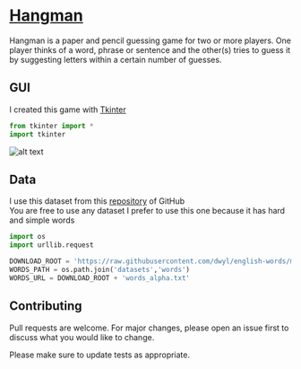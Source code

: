 # [Hangman](https://en.wikipedia.org/wiki/Hangman_(game))

Hangman is a paper and pencil guessing game for two or more players. One player thinks of a word, phrase or sentence and the other(s) tries to guess it by suggesting letters within a certain number of guesses.

## GUI

I created this game with [Tkinter](https://docs.python.org/3/library/tkinter.html)   

```python
from tkinter import *
import tkinter
```

![alt text](https://github.com/hoco1/Hangman/blob/main/Hangman/images/Screenshot%202021-04-27%20174753.jpg)

## Data

I use this dataset from this [repository](https://raw.githubusercontent.com/dwyl/english-words/master/words_alpha.txt) of GitHub  
You are free to use any dataset I prefer to use this one because it has hard and simple words

```python
import os
import urllib.request

DOWNLOAD_ROOT = 'https://raw.githubusercontent.com/dwyl/english-words/master/'
WORDS_PATH = os.path.join('datasets','words')
WORDS_URL = DOWNLOAD_ROOT + 'words_alpha.txt'
```

## Contributing
Pull requests are welcome. For major changes, please open an issue first to discuss what you would like to change.

Please make sure to update tests as appropriate.
